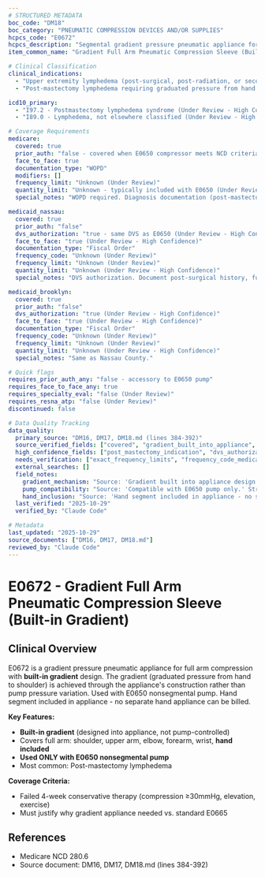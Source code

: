 ```yaml
---
# STRUCTURED METADATA
boc_code: "DM18"
boc_category: "PNEUMATIC COMPRESSION DEVICES AND/OR SUPPLIES"
hcpcs_code: "E0672"
hcpcs_description: "Segmental gradient pressure pneumatic appliance for use with pneumatic compressor, full arm"
item_common_name: "Gradient Full Arm Pneumatic Compression Sleeve (Built-in Gradient)"

# Clinical Classification
clinical_indications:
  - "Upper extremity lymphedema (post-surgical, post-radiation, or secondary lymphedema) of full arm requiring gradient compression"
  - "Post-mastectomy lymphedema requiring graduated pressure from hand to shoulder (Under Review - High Confidence)"

icd10_primary:
  - "I97.2 - Postmastectomy lymphedema syndrome (Under Review - High Confidence)"
  - "I89.0 - Lymphedema, not elsewhere classified (Under Review - High Confidence)"

# Coverage Requirements
medicare:
  covered: true
  prior_auth: "false - covered when E0650 compressor meets NCD criteria"
  face_to_face: true
  documentation_type: "WOPD"
  modifiers: []
  frequency_limit: "Unknown (Under Review)"
  quantity_limit: "Unknown - typically included with E0650 (Under Review - High Confidence)"
  special_notes: "WOPD required. Diagnosis documentation (post-mastectomy lymphedema, hereditary lymphedema, or CVI with ulcer); conservative therapy trial documentation; detailed measurements along entire arm; symptoms/objective findings. Compatible with E0650 pump only. Hand segment included in appliance - no separate hand appliance billing allowed."

medicaid_nassau:
  covered: true
  prior_auth: "false"
  dvs_authorization: "true - same DVS as E0650 (Under Review - High Confidence)"
  face_to_face: "true (Under Review - High Confidence)"
  documentation_type: "Fiscal Order"
  frequency_code: "Unknown (Under Review)"
  frequency_limit: "Unknown (Under Review)"
  quantity_limit: "Unknown (Under Review - High Confidence)"
  special_notes: "DVS authorization. Document post-surgical history, full arm measurements, conservative therapy specifics, clinical rationale for gradient appliance vs. standard E0665. Used with E0650 pump only."

medicaid_brooklyn:
  covered: true
  prior_auth: "false"
  dvs_authorization: "true (Under Review - High Confidence)"
  face_to_face: "true (Under Review - High Confidence)"
  documentation_type: "Fiscal Order"
  frequency_code: "Unknown (Under Review)"
  frequency_limit: "Unknown (Under Review)"
  quantity_limit: "Unknown (Under Review - High Confidence)"
  special_notes: "Same as Nassau County."

# Quick flags
requires_prior_auth_any: "false - accessory to E0650 pump"
requires_face_to_face_any: true
requires_specialty_eval: "false (Under Review)"
requires_resna_atp: "false (Under Review)"
discontinued: false

# Data Quality Tracking
data_quality:
  primary_source: "DM16, DM17, DM18.md (lines 384-392)"
  source_verified_fields: ["covered", "gradient_built_into_appliance", "used_with_e0650_only", "wopd_required", "hand_segment_included", "no_separate_hand_billing"]
  high_confidence_fields: ["post_mastectomy_indication", "dvs_authorization_medicaid", "quantity_included_with_pump"]
  needs_verification: ["exact_frequency_limits", "frequency_code_medicaid"]
  external_searches: []
  field_notes:
    gradient_mechanism: "Source: 'Gradient built into appliance design.' Built-in gradient feature."
    pump_compatibility: "Source: 'Compatible with E0650 pump only.' Strict pump requirement."
    hand_inclusion: "Source: 'Hand segment included in appliance - no separate hand appliance billing allowed.' Billing restriction."
  last_verified: "2025-10-29"
  verified_by: "Claude Code"

# Metadata
last_updated: "2025-10-29"
source_documents: ["DM16, DM17, DM18.md"]
reviewed_by: "Claude Code"
---
```


# E0672 - Gradient Full Arm Pneumatic Compression Sleeve (Built-in Gradient)

## Clinical Overview

E0672 is a gradient pressure pneumatic appliance for full arm compression with **built-in gradient** design. The gradient (graduated pressure from hand to shoulder) is achieved through the appliance's construction rather than pump pressure variation. Used with E0650 nonsegmental pump. Hand segment included in appliance - no separate hand appliance can be billed.

**Key Features:**
- **Built-in gradient** (designed into appliance, not pump-controlled)
- Covers full arm: shoulder, upper arm, elbow, forearm, wrist, **hand included**
- **Used ONLY with E0650 nonsegmental pump**
- Most common: Post-mastectomy lymphedema

**Coverage Criteria:**
- Failed 4-week conservative therapy (compression ≥30mmHg, elevation, exercise)
- Must justify why gradient appliance needed vs. standard E0665

## References

- Medicare NCD 280.6
- Source document: DM16, DM17, DM18.md (lines 384-392)
